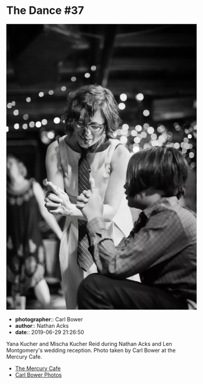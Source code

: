 # The Dance #37

![Yana Kucher and Mischa Kucher Reid](assets/2019-06-29-set-4-the-dance-37.webp)

* **photographer**:: Carl Bower  
* **author**:: Nathan Acks  
* **date**:: 2019-06-29 21:26:50

Yana Kucher and Mischa Kucher Reid during Nathan Acks and Len Montgomery's wedding reception. Photo taken by Carl Bower at the Mercury Cafe.

* [The Mercury Cafe](http://mercurycafe.com)
* [Carl Bower Photos](https://carlbowerphotos.com)
